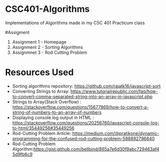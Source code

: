 # CSC401-Algorithms
Implementations of Algorithms made in my CSC 401 Practicum class

#Assigment
1. Assignment 1 - Homepage
2. Assignment 2 - Sorting Algorithms
3. Assignmnet 3 - Rod Cutting Problem

# Resources Used
* Sorting algorithms repository: https://github.com/rajatk16/javascript-sort
* Converting Strings to Array: https://www.tutorialrepublic.com/faq/how-to-convert-comma-separated-string-into-an-array-in-javascript.php
* Strings to Array(Stack Overflow) : https://stackoverflow.com/questions/15677869/how-to-convert-a-string-of-numbers-to-an-array-of-numbers
* Displaying console.log output in HTML : https://stackoverflow.com/questions/20256760/javascript-console-log-to-html/35449256#35449256
* Rod-Cutting Problem Article: https://medium.com/@pratikone/dynamic-programming-for-the-confused-rod-cutting-problem-588892796840
* Rod-Cutting Problem Algorithm:https://gist.github.com/bellbind/865a7e6d30f9abc729463af45d9fb6c9
